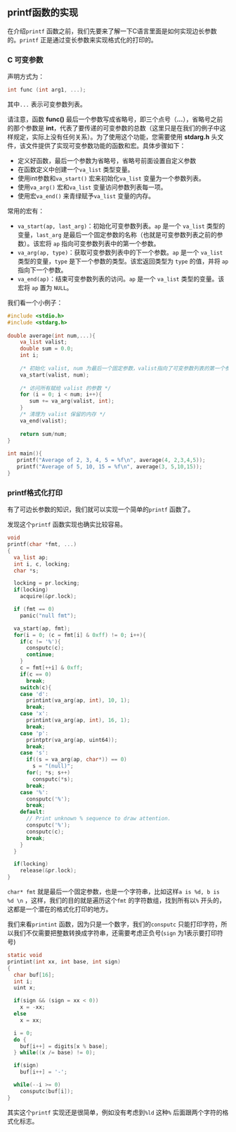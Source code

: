 ## **printf函数的实现**

在介绍`printf` 函数之前，我们先要来了解一下C语言里面是如何实现边长参数的。`printf` 正是通过变长参数来实现格式化的打印的。



### **C 可变参数**

声明方式为：

```c
int func (int arg1, ...);
```

其中`...` 表示可变参数列表。

请注意，函数 **func()** 最后一个参数写成省略号，即三个点号（**...**），省略号之前的那个参数是 **int**，代表了要传递的可变参数的总数（这里只是在我们的例子中这样规定，实际上没有任何关系）。为了使用这个功能，您需要使用 **stdarg.h** 头文件，该文件提供了实现可变参数功能的函数和宏。具体步骤如下：

* 定义好函数，最后一个参数为省略号，省略号前面设置自定义参数
* 在函数定义中创建一个`va_list` 类型变量。
* 使用int参数和`va_start()` 宏来初始化`va_list` 变量为一个参数列表。
* 使用`va_arg()` 宏和`va_list` 变量访问参数列表每一项。
* 使用宏`va_end()` 来青绿赋予`va_list` 变量的内存。

常用的宏有：

- `va_start(ap, last_arg)`：初始化可变参数列表。`ap` 是一个 `va_list` 类型的变量，`last_arg` 是最后一个固定参数的名称（也就是可变参数列表之前的参数）。该宏将 `ap` 指向可变参数列表中的第一个参数。
- `va_arg(ap, type)`：获取可变参数列表中的下一个参数。`ap` 是一个 `va_list` 类型的变量，`type` 是下一个参数的类型。该宏返回类型为 `type` 的值，并将 `ap` 指向下一个参数。
- `va_end(ap)`：结束可变参数列表的访问。`ap` 是一个 `va_list` 类型的变量。该宏将 `ap` 置为 `NULL`。

我们看一个小例子：

```c
#include <stdio.h>
#include <stdarg.h>
 
double average(int num,...){
    va_list valist;
    double sum = 0.0;
    int i;
 
    /* 初始化 valist, num 为最后一个固定参数，valist指向了可变参数列表的第一个参数 */
    va_start(valist, num);
 
    /* 访问所有赋给 valist 的参数 */
    for (i = 0; i < num; i++){
       sum += va_arg(valist, int);
    }
    /* 清理为 valist 保留的内存 */
    va_end(valist);
 
    return sum/num;
}
 
int main(){
   printf("Average of 2, 3, 4, 5 = %f\n", average(4, 2,3,4,5));
   printf("Average of 5, 10, 15 = %f\n", average(3, 5,10,15));
}
```





### **printf格式化打印**

有了可边长参数的知识，我们就可以实现一个简单的`printf` 函数了。

发现这个`printf` 函数实现也确实比较容易。

```c
void
printf(char *fmt, ...)
{
  va_list ap;
  int i, c, locking;
  char *s;

  locking = pr.locking;
  if(locking)
    acquire(&pr.lock);

  if (fmt == 0)
    panic("null fmt");

  va_start(ap, fmt);
  for(i = 0; (c = fmt[i] & 0xff) != 0; i++){
    if(c != '%'){
      consputc(c);
      continue;
    }
    c = fmt[++i] & 0xff;
    if(c == 0)
      break;
    switch(c){
    case 'd':
      printint(va_arg(ap, int), 10, 1);
      break;
    case 'x':
      printint(va_arg(ap, int), 16, 1);
      break;
    case 'p':
      printptr(va_arg(ap, uint64));
      break;
    case 's':
      if((s = va_arg(ap, char*)) == 0)
        s = "(null)";
      for(; *s; s++)
        consputc(*s);
      break;
    case '%':
      consputc('%');
      break;
    default:
      // Print unknown % sequence to draw attention.
      consputc('%');
      consputc(c);
      break;
    }
  }

  if(locking)
    release(&pr.lock);
}
```

`char* fmt` 就是最后一个固定参数，也是一个字符串，比如这样`a is %d, b is %d \n` ，这样，我们的目的就是遍历这个`fmt` 的字符数组，找到所有以`%` 开头的，这都是一个潜在的格式化打印的地方。

我们来看`printint` 函数，因为只是一个数字，我们的`consputc` 只能打印字符，所以我们不仅需要把整数转换成字符串，还需要考虑正负号(`sign` 为1表示要打印符号)

```c
static void
printint(int xx, int base, int sign)
{
  char buf[16];
  int i;
  uint x;

  if(sign && (sign = xx < 0))
    x = -xx;
  else
    x = xx;

  i = 0;
  do {
    buf[i++] = digits[x % base];
  } while((x /= base) != 0);

  if(sign)
    buf[i++] = '-';

  while(--i >= 0)
    consputc(buf[i]);
}
```



其实这个`printf` 实现还是很简单，例如没有考虑到`%ld` 这种`%` 后面跟两个字符的格式化标志。